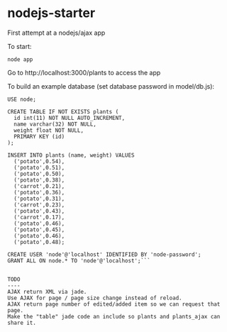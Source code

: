 nodejs-starter
==============

First attempt at a nodejs/ajax app


To start:

`node app`


Go to http://localhost:3000/plants to access the app


To build an example database (set database password in model/db.js):

```CREATE DATABASE IF NOT EXISTS node;
USE node;

CREATE TABLE IF NOT EXISTS plants (
  id int(11) NOT NULL AUTO_INCREMENT,
  name varchar(32) NOT NULL,
  weight float NOT NULL,
  PRIMARY KEY (id)
);

INSERT INTO plants (name, weight) VALUES
  ('potato',0.54),
  ('potato',0.51),
  ('potato',0.50),
  ('potato',0.38),
  ('carrot',0.21),
  ('potato',0.36),
  ('potato',0.31),
  ('carrot',0.23),
  ('potato',0.43),
  ('carrot',0.17),
  ('potato',0.46),
  ('potato',0.45),
  ('potato',0.46),
  ('potato',0.48);

CREATE USER 'node'@'localhost' IDENTIFIED BY 'node-password';
GRANT ALL ON node.* TO 'node'@'localhost';```


TODO
----
AJAX return XML via jade.
Use AJAX for page / page size change instead of reload.
AJAX return page number of edited/added item so we can request that page.
Make the "table" jade code an include so plants and plants_ajax can share it.
